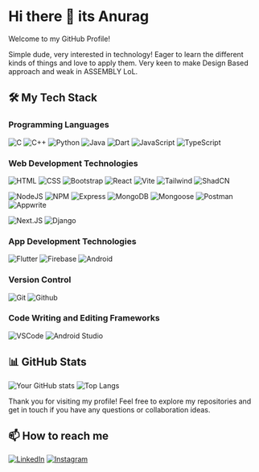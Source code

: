 # Hi there 👋 its Anurag

Welcome to my GitHub Profile!

Simple dude, very interested in technology! Eager to learn the different kinds of things and love to apply them. Very keen to make Design Based approach and weak in ASSEMBLY LoL. 

## 🛠️ My Tech Stack

### Programming Languages
![C](https://img.shields.io/badge/C-121212?style=for-the-badge&logo=c)
![C++](https://img.shields.io/badge/C++-121212?style=for-the-badge&logo=c%2B%2B&logoColor=F34B7D)
![Python](https://img.shields.io/badge/Python-121212?style=for-the-badge&logo=python)
![Java](https://img.shields.io/badge/Java-121212?style=for-the-badge&logo=openjdk&logoColor=B07219)
![Dart](https://img.shields.io/badge/Dart-121212?style=for-the-badge&logo=dart&logoColor=00B4AB)
![JavaScript](https://img.shields.io/badge/JavaScript-121212?style=for-the-badge&logo=javascript)
![TypeScript](https://img.shields.io/badge/TypeScript-121212?style=for-the-badge&logo=typescript)


### Web Development Technologies
![HTML](https://img.shields.io/badge/HTML5-121212?style=for-the-badge&logo=html5)
![CSS](https://img.shields.io/badge/CSS3-121212?style=for-the-badge&logo=css3&logoColor=1572B6)
![Bootstrap](https://img.shields.io/badge/Bootstrap-121212?style=for-the-badge&logo=bootstrap)
![React](https://img.shields.io/badge/React-121212?style=for-the-badge&logo=react)
![Vite](https://img.shields.io/badge/Vite-121212?style=for-the-badge&logo=vite)
![Tailwind](https://img.shields.io/badge/Tailwind-121212?style=for-the-badge&logo=tailwindcss)
![ShadCN](https://img.shields.io/badge/ShadCN-121212?style=for-the-badge&logo=shadcnui)

![NodeJS](https://img.shields.io/badge/Node.JS-121212?style=for-the-badge&logo=node.js)
![NPM](https://img.shields.io/badge/NPM-121212?style=for-the-badge&logo=npm)
![Express](https://img.shields.io/badge/Express-121212?style=for-the-badge&logo=express&logoColor=white)
![MongoDB](https://img.shields.io/badge/MongoDB-121212?style=for-the-badge&logo=mongodb)
![Mongoose](https://img.shields.io/badge/Mongoose-121212?style=for-the-badge&logo=mongoose&logoColor=brown)
![Postman](https://img.shields.io/badge/Postman-121212?style=for-the-badge&logo=postman)
![Appwrite](https://img.shields.io/badge/Appwrite-121212?style=for-the-badge&logo=appwrite)

![Next.JS](https://img.shields.io/badge/Next.JS-121212?style=for-the-badge&logo=next.js)
![Django](https://img.shields.io/badge/Django-121212?style=for-the-badge&logo=django&logoColor=095E20)

### App Development Technologies
![Flutter](https://img.shields.io/badge/Flutter-121212?style=for-the-badge&logo=flutter&logoColor=cyan)
![Firebase](https://img.shields.io/badge/Firebase-121212?style=for-the-badge&logo=firebase&logoColor=yellow)
![Android](https://img.shields.io/badge/Android-121212?style=for-the-badge&logo=android)

### Version Control
![Git](https://img.shields.io/badge/Git-121212?style=for-the-badge&logo=git)
![Github](https://img.shields.io/badge/Github-121212?style=for-the-badge&logo=github)

### Code Writing and Editing Frameworks
![VSCode](https://img.shields.io/badge/VSCode-121212?style=for-the-badge&logo=visualstudiocode&logoColor=blue)
![Android Studio](https://img.shields.io/badge/android.studio-121212?style=for-the-badge&logo=androidstudio)

## 📊 GitHub Stats
![Your GitHub stats](https://github-readme-stats.vercel.app/api?username=AnuOdinson117&show_icons=true&hide=&count_private=true&title_color=14b8a6&text_color=ffffff&icon_color=a855f7&bg_color=000000&hide_border=true&show_icons=true)
![Top Langs](https://github-readme-stats.vercel.app/api/top-langs/?username=AnuOdinson117&layout=compact&theme=radical)

Thank you for visiting my profile! Feel free to explore my repositories and get in touch if you have any questions or collaboration ideas.

## 📫 How to reach me
[![LinkedIn](https://img.shields.io/badge/LinkedIn-121212?style=for-the-badge&logo=linkedin&logoColor=blue)](https://www.linkedin.com/in/anurag-bhattacharjee-65a487275)
[![Instagram](https://img.shields.io/badge/Instagram-121212?style=for-the-badge&logo=instagram)](https://www.instagram.com/_.hamsen._)

<!--
**GitHam777/GitHam777** is a ✨ _special_ ✨ repository because its `README.md` (this file) appears on your GitHub profile.

Here are some ideas to get you started:

- 🔭 I’m currently working on ...
- 🌱 I’m currently learning ...
- 👯 I’m looking to collaborate on ...
- 🤔 I’m looking for help with ...
- 💬 Ask me about ...
- 📫 How to reach me: ...
- 😄 Pronouns: ...
- ⚡ Fun fact: ...
-->

